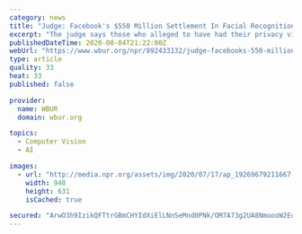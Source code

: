 ```yaml
---
category: news
title: "Judge: Facebook's $550 Million Settlement In Facial Recognition Case Is Not Enough"
excerpt: "The judge says those who alleged to have had their privacy violated are entitled to a bigger payout. He said \"it just doesn't seem right\" that members of the class action would be shortchanged."
publishedDateTime: 2020-08-04T21:22:00Z
webUrl: "https://www.wbur.org/npr/892433132/judge-facebooks-550-million-settlement-in-facial-recognition-case-is-not-enough"
type: article
quality: 33
heat: 33
published: false

provider:
  name: WBUR
  domain: wbur.org

topics:
  - Computer Vision
  - AI

images:
  - url: "http://media.npr.org/assets/img/2020/07/17/ap_19269679211667-1-_custom-5e9fe2a47411735dff5e83b81a47ec43feee537f.jpg?s=6"
    width: 948
    height: 631
    isCached: true

secured: "ArwO3h9IzikQFTtrGBmCHYIdXiElLNnSeMnd0PNk/OM7A73g2UA8NmoooW2EqkBYR6hJj24BuLJ2QKVY/6rrE6poLXw2XzjddXXxoJsZc6mLV07fXlhG3nbJslUovA97fAYWcnfmBfhUuo78LPqM8juk654cuy3ZoziMnPl3aHBK+nqrrDPbcWdwK0hCl4mm9hM3l5F35OQ9aakDmfAWhTfgpWhwgTetbvAEQrbmlz6ZkGDS7NrhiqoAP38aTeMJveShRYA+wReEqiLzT+8K299alBQHSgJo3peeVwhV6FjnMMw6wyGOt02v6loiNaGu0UQ5IiiA8rScEcPSI6ShiQ==;ct4kc+pJNbXxvPDkp2Gh7A=="
---
```


